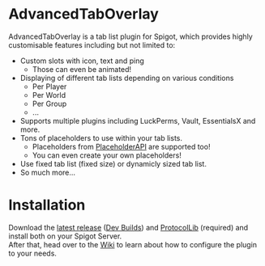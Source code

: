 [Dev Builds]: https://ci.codecrafter47.de/job/AdvancedTabOverlay/
[ProtocolLib]: https://www.spigotmc.org/resources/1997/
[Wiki]: https://github.com/CodeCrafter47/AdvancedTabOverlay/wiki
[spigot]: https://www.spigotmc.org/resources/advancedtaboverlay.78905/
[PlaceholderAPI]: https://www.spigotmc.org/resources/placeholderapi.6245/

# AdvancedTabOverlay
AdvancedTabOverlay is a tab list plugin for Spigot, which provides highly customisable features including but not limited to:
- Custom slots with icon, text and ping
  - Those can even be animated!
- Displaying of different tab lists depending on various conditions
  - Per Player
  - Per World
  - Per Group
  - ...
- Supports multiple plugins including LuckPerms, Vault, EssentialsX and more.
- Tons of placeholders to use within your tab lists.
  - Placeholders from [PlaceholderAPI] are supported too!
  - You can even create your own placeholders!
- Use fixed tab list (fixed size) or dynamicly sized tab list.
- So much more...

# Installation
Download the [latest release][spigot] ([Dev Builds]) and [ProtocolLib] (required) and install both on your Spigot Server.  
After that, head over to the [Wiki] to learn about how to configure the plugin to your needs.
